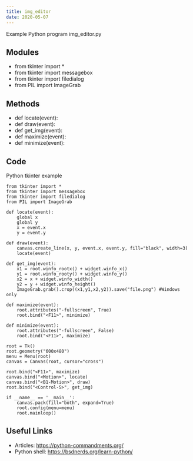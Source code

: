 ```yaml
---
title: img_editor
date: 2020-05-07
---
```

Example Python program img_editor.py

## Modules

* from tkinter import *
* from tkinter import messagebox
* from tkinter import filedialog
* from PIL import ImageGrab

## Methods

* def locate(event):
* def draw(event):
* def get_img(event):
* def maximize(event):
* def minimize(event):

## Code

Python tkinter example

    from tkinter import *
    from tkinter import messagebox
    from tkinter import filedialog
    from PIL import ImageGrab
    
    def locate(event):
    	global x
    	global y
    	x = event.x
    	y = event.y
    
    def draw(event):
    	canvas.create_line(x, y, event.x, event.y, fill="black", width=3)
    	locate(event)
    
    def get_img(event):
    	x1 = root.winfo_rootx() + widget.winfo_x()
    	y1 = root.winfo_rooty() + widget.winfo_y()
    	x2 = x + widget.winfo_width()
    	y2 = y + widget.winfo_height()
    	ImageGrab.grab().crop((x1,y1,x2,y2)).save("file.png") #Windows only
    
    def maximize(event):
    	root.attributes("-fullscreen", True)
    	root.bind("<F11>", minimize)
    
    def minimize(event):
    	root.attributes("-fullscreen", False)
    	root.bind("<F11>", maximize)
    
    root = Tk()
    root.geometry("600x480")
    menu = Menu(root)
    canvas = Canvas(root, cursor="cross")
    
    root.bind("<F11>", maximize)
    canvas.bind("<Motion>", locate)
    canvas.bind("<B1-Motion>", draw)
    root.bind("<Control-S>", get_img)
    
    if __name__ == '__main__':
    	canvas.pack(fill="both", expand=True)
    	root.config(menu=menu)
    	root.mainloop()

## Useful Links

- Articles: https://python-commandments.org/
- Python shell: https://bsdnerds.org/learn-python/
